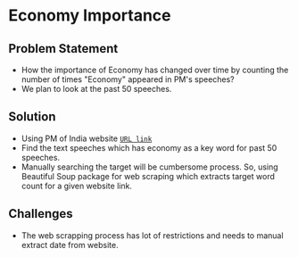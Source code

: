 # Economy Importance


## Problem Statement
- How the importance of Economy has changed over time by counting the number of times "Economy" appeared in PM's speeches? 
- We plan to look at the past 50 speeches.


## Solution 
- Using PM of India website [`URL link`](https://www.pmindia.gov.in/en/)
- Find the text speeches which has economy as a key word for past 50 speeches.
- Manually searching the target will be cumbersome process. So, using Beautiful Soup package for web scraping which extracts target word count for a given website link. 


## Challenges 
- The web scrapping process has lot of restrictions and needs to manual extract date from website.
